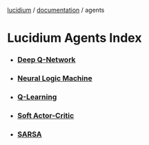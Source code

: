 [lucidium](https://github.com/theokoles7/lucidium) / [documentation](../../documentation/README.md) / agents

# Lucidium Agents Index

* ### [Deep Q-Network](./dqn/README.md)
* ### [Neural Logic Machine](./nlm/README.md)
* ### [Q-Learning](./q_learning/README.md)
* ### [Soft Actor-Critic](./sac/README.md)
* ### [SARSA](./sarsa/README.md)